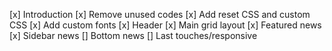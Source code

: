 [x] Introduction
[x] Remove unused codes
[x] Add reset CSS and custom CSS
[x] Add custom fonts
[x] Header
[x] Main grid layout
[x] Featured news
[x] Sidebar news
[] Bottom news
[] Last touches/responsive
